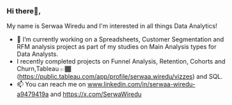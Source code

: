 ### Hi there👋,

 My name is Serwaa Wiredu and I'm interested in all things Data Analytics!
- 🔭 I’m currently working on a Spreadsheets, Customer Segmentation and RFM analysis project as part of my studies on Main Analysis types for Data Analysts.
- I recently completed projects on Funnel Analysis, Retention, Cohorts and Churn,Tableau 👉🏾(https://public.tableau.com/app/profile/serwaa.wiredu/vizzes) and SQL.
- 📫 You can reach me on www.linkedin.com/in/serwaa-wiredu-a9479419a and https://x.com/SerwaWiredu
  

<!--
**SerwaaW/SerwaaW** is a ✨ _special_ ✨ repository because its `README.md` (this file) appears on your GitHub profile.

Here are some ideas to get you started:

- 🔭 I’m currently working on ...
- 🌱 I’m currently learning ...
- 👯 I’m looking to collaborate on ...
- 🤔 I’m looking for help with ...
- 💬 Ask me about ...
- 📫 How to reach me: ...
- 😄 Pronouns: ...
- ⚡ Fun fact: ...
-->
